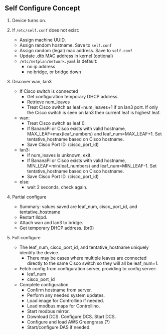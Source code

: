 ## Self Configure Concept

1. Device turns on.

2. If ```/etc/self.conf``` does not exist:
    - Assign machine UUID.
    - Assign random hostname. Save to ```self.conf```
    - Assign random (legal) mac address. Save to ```self.conf```
    - Update .dtb MAC address in kernel (optional)
    - ```/etc/netplan/network.yaml``` is default:
        * no ip address
        * no bridge, or bridge down

3. Discover wan, lan3
    - If Cisco switch is connected
        * Get configuration temporary DHCP address.
        * Retrieve num_leaves
        * Treat Cisco switch as leaf=num_leaves+1 if on lan3 port. If only the Cisco switch is seen on lan3 then current leaf is highest leaf.
    - wan:
        * Treat Cisco switch as leaf 0.
        * If BananaPi or Cisco exists with valid hostname, MAX_LEAF=max(leaf_numbers) and leaf_num=MAX_LEAF+1. Set tentative_hostname based on Cisco hostname.
        * Save Cisco Port ID. (cisco_port_id)
    - lan3:
        * If num_leaves is unknown, exit.
        * If BananaPi or Cisco exists with valid hostname, MIN_LEAF=min(leaf_numbers) and leaf_num=MIN_LEAF-1. Set tentative_hostname based on Cisco hostname.
        * Save Cisco Port ID. (cisco_port_id)
    - else:
        * wait 2 seconds, check again.

4. Partial configure
    - Summary: values saved are leaf_num, cisco_port_id, and tentative_hostname
    - Restart lldpd.
    - Attach wan and lan3 to bridge.
    - Get temporary DHCP address. (br0)

5. Full configure
    - The leaf_num, cisco_port_id, and tentative_hostname uniquely identify the device.
        * There may be cases where multiple leaves are connected directly to the same Cisco switch so they will all be leaf_num=1.
    - Fetch config from configuration server, providing to config server:
        * leaf_num
        * cisco_port_id
    - Complete configuration
        * Confirm hostname from server.
        * Perform any needed system updates.
        * Load image for Controllino if needed.
        * Load modbus maps for Controllino.
        * Start modbus mirror.
        * Download DCS. Configure DCS. Start DCS.
        * Configure and load AWS Greengrass (?)
        * Start/configure DAS if needed.
